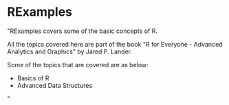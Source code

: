 # RExamples
"RExamples covers some of the basic concepts of R. 

All the topics covered here are part of the book "R for Everyone - Advanced Analytics and Graphics" by Jared P. Lander.


Some of the topics that are covered are as below:
- Basics of R
- Advanced Data Structures


"